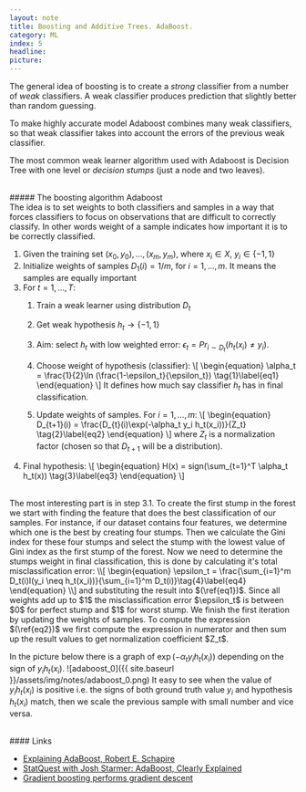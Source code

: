 ```yaml
---
layout: note
title: Boosting and Additive Trees. AdaBoost.
category: ML
index: 5
headline:
picture:
---
```


The general idea of boosting is to create a _strong_ classifier from a number of 
_weak_ classifiers. A weak classifier produces prediction that slightly better than random
guessing.

To make highly accurate model Adaboost combines many weak classifiers, so that 
weak classifier takes into account the errors of the previous weak classifier.

The most common weak learner algorithm used with Adaboost is Decision Tree with one level or
_decision stumps_ (just a node and two leaves).

<br>
##### The boosting algorithm Adaboost
<br>
The idea is to set weights to both classifiers and samples in a way that forces classifiers 
to focus on observations that are difficult to correctly classify. In other words weight of
a sample indicates how important it is to be correctly classified.

1. Given the training set $(x_0, y_0),\dots, (x_m, y_m)$, where $x_i \in X$, $y_i \in \{-1, 1\}$
2. Initialize weights of samples $D_1(i) = 1/m$, for $i=1,\dots, m$. It means the samples are equally
important
3. For $t=1,\dots, T$:
    1. Train a weak learner using distribution $D_t$
    2. Get weak hypothesis $h_t \rightarrow \{-1, 1\}$
    3. Aim: select $h_t$ with low weighted error: $\epsilon_t = Pr_{i\sim D_t}(h_t(x_i) \neq y_i)$.

    4. Choose weight of hypothesis (classifier):
    \\[
    \begin{equation}
    \alpha_t = \frac{1}{2}\ln (\frac{1-\epsilon_t}{\epsilon_t}) \tag{1}\label{eq1}
    \end{equation}
    \\]
    It defines how much say classifier $h_t$ has in final classification.

    5. Update weights of samples. For $i=1,\dots, m$:
    \\[
    \begin{equation}
    D_{t+1}(i) = \frac{D_{t}(i)\exp(-\alpha_t y_i h_t(x_i))}{Z_t} \tag{2}\label{eq2}
    \end{equation}
    \\]
where $Z_t$ is a normalization factor (chosen so that $D_{t+1}$ will be a distribution).
4. Final hypothesis:
\\[
\begin{equation}
H(x) = sign(\sum_{t=1}^T \alpha_t h_t(x)) \tag{3}\label{eq3}
\end{equation}
\\]

<br>
The most interesting part is in step 3.1. To create the first stump in the forest
we start with finding the feature that does the best classification of our samples.
For instance, if our dataset contains four features, we determine which one 
is the best by creating four stumps. Then we calculate the Gini index for these
four stumps and select the stump with the lowest value of Gini index as the first
stump of the forest.
Now we need to determine the stumps weight in final classification, this is done by calculating
it's total misclassification error:
\\[
\begin{equation}
\epsilon_t = \frac{\sum_{i=1}^m D_t(i)I(y_i \neq h_t(x_i))}{\sum_{i=1}^m D_t(i)}\tag{4}\label{eq4}
\end{equation}
\\]
and substituting the result into $(\ref{eq1})$.
Since all weights add up to $1$ the misclassification error $\epsilon_t$ is between $0$ for perfect stump
and $1$ for worst stump. We finish the first iteration by updating the weights of samples. To compute the expression 
$(\ref{eq2})$ we first compute the expression in numerator and then sum up the result values to get normalization 
coefficient $Z_t$.

In the picture below there is a graph of $\exp(-\alpha_t y_i h_t(x_i))$ depending on the sign of $y_i h_t(x_i)$.
![adaboost_0]({{ site.baseurl }}/assets/img/notes/adaboost_0.png)
It easy to see when the value of $y_i h_t(x_i)$ is positive i.e. the signs of both ground truth value $y_i$ and 
hypothesis $h_t(x_i)$ match, then we scale the previous sample with small number and vice versa.

<br>
#### Links

- [Explaining AdaBoost, Robert E. Schapire](http://rob.schapire.net/papers/explaining-adaboost.pdf)
- [StatQuest with Josh Starmer: AdaBoost, Clearly Explained](https://www.youtube.com/watch?v=LsK-xG1cLYA&list=PLblh5JKOoLUICTaGLRoHQDuF_7q2GfuJF&index=43)
- [Gradient boosting performs gradient descent](https://explained.ai/gradient-boosting/descent.html)